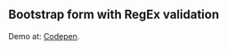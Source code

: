 ## Bootstrap form with RegEx validation

Demo at: [Codepen](https://codepen.io/Amerey/pen/MWYvLYp).


